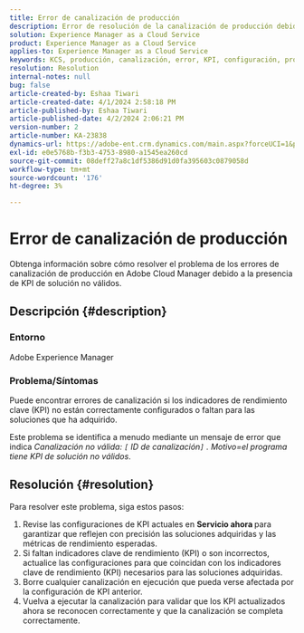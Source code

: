 ```yaml
---
title: Error de canalización de producción
description: Error de resolución de la canalización de producción debido a KPI de solución no válidos.
solution: Experience Manager as a Cloud Service
product: Experience Manager as a Cloud Service
applies-to: Experience Manager as a Cloud Service
keywords: KCS, producción, canalización, error, KPI, configuración, programa, solución
resolution: Resolution
internal-notes: null
bug: false
article-created-by: Eshaa Tiwari
article-created-date: 4/1/2024 2:58:18 PM
article-published-by: Eshaa Tiwari
article-published-date: 4/2/2024 2:06:21 PM
version-number: 2
article-number: KA-23838
dynamics-url: https://adobe-ent.crm.dynamics.com/main.aspx?forceUCI=1&pagetype=entityrecord&etn=knowledgearticle&id=126cba40-38f0-ee11-904c-6045bd006793
exl-id: e0e5768b-f3b3-4753-8980-a1545ea260cd
source-git-commit: 08deff27a8c1df5386d91d0fa395603c0879058d
workflow-type: tm+mt
source-wordcount: '176'
ht-degree: 3%

---
```


# Error de canalización de producción


Obtenga información sobre cómo resolver el problema de los errores de canalización de producción en Adobe Cloud Manager debido a la presencia de KPI de solución no válidos.

## Descripción {#description}


### Entorno

Adobe Experience Manager

### Problema/Síntomas

Puede encontrar errores de canalización si los indicadores de rendimiento clave (KPI) no están correctamente configurados o faltan para las soluciones que ha adquirido.

Este problema se identifica a menudo mediante un mensaje de error que indica *Canalización no válida: `[` ID de canalización`]` . Motivo=el programa tiene KPI de solución no válidos*.


## Resolución {#resolution}


Para resolver este problema, siga estos pasos:

1. Revise las configuraciones de KPI actuales en <b>Servicio ahora </b>para garantizar que reflejen con precisión las soluciones adquiridas y las métricas de rendimiento esperadas.
2. Si faltan indicadores clave de rendimiento (KPI) o son incorrectos, actualice las configuraciones para que coincidan con los indicadores clave de rendimiento (KPI) necesarios para las soluciones adquiridas.
3. Borre cualquier canalización en ejecución que pueda verse afectada por la configuración de KPI anterior.
4. Vuelva a ejecutar la canalización para validar que los KPI actualizados ahora se reconocen correctamente y que la canalización se completa correctamente.
